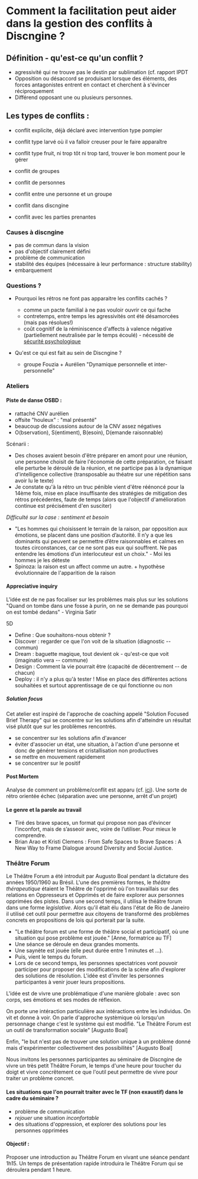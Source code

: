 # Comment la facilitation peut aider dans la gestion des conflits à Discngine ?

## Définition - qu'est-ce qu'un conflit ?

- agressivité qui ne trouve pas le destin par sublimation (cf. rapport IPDT
- Opposition ou désaccord se produisant lorsque des éléments, des forces
  antagonistes entrent en contact et cherchent à s'évincer réciproquement
- Différend opposant une ou plusieurs personnes.

## Les types de conflits :

- conflit explicite, déjà déclaré avec intervention type pompier
- conflit type larvé où il va falloir creuser pour le faire apparaître
- conflit type fruit, ni trop tôt ni trop tard, trouver le bon moment pour le
  gérer

- conflit de groupes
- conflit de personnes
- conflit entre une personne et un groupe

- conflit dans discngine
- conflit avec les parties prenantes

### Causes à discngine

- pas de commun dans la vision
- pas d'objectif clairement défini
- problème de communication
- stabilité des équipes (nécessaire à leur performance : structure stability)
- embarquement

### Questions ?

- Pourquoi les rétros ne font pas apparaitre les conflits cachés ?

  - comme un pacte familial à ne pas vouloir ouvrir ce qui fache
  - contretemps, entre temps les agressivités ont été désamorcées (mais pas
    résolues!)
  - coût cognitif de la réminiscence d'affects à valence négative (partiellement
    neutralisée par le temps écoulé) - nécessité de [sécurité
    psychologique](https://rework.withgoogle.com/guides/understanding-team-effectiveness/steps/foster-psychological-safety/)

- Qu'est ce qui est fait au sein de Discngine ?
  - groupe Fouzia + Aurélien "Dynamique personnelle et inter-personnelle"

### Ateliers

#### Piste de danse OSBD :

- rattaché CNV aurélien
- offsite "houleux" : "mal présenté"
- beaucoup de discussions autour de la CNV assez négatives
- O(bservation), S(entiment), B(esoin), D(emande raisonnable)

Scénarii :

- Des choses avaient besoin d'être préparer en amont pour une réunion, une
  personne choisit de faire l'économie de cette préparation, ce faisant elle
  perturbe le déroulé de la réunion, et ne participe pas à la dynamique
  d'intelligence collective (transposable au théatre sur une répétition sans
  avoir lu le texte)
- Je constate qu'à la rétro un truc pénible vient d'être réénoncé pour la 14ème
  fois, mise en place insuffisante des stratégies de mitigation des rétros
  précédentes, faute de temps (alors que l'objectif d'amélioration continue est
  précisément d'en susciter)

_Difficulté sur la case : sentiment et besoin_

- "Les hommes qui choisissent le terrain de la raison, par opposition aux
  émotions, se placent dans une position d’autorité. Il n’y a que les dominants
  qui peuvent se permettre d’être raisonnables et calmes en toutes
  circonstances, car ce ne sont pas eux qui souffrent. Ne pas entendre les
  émotions d’un interlocuteur est un choix." - Moi les hommes je les déteste
- Spinoza: la raison est un affect comme un autre. + hypothèse évolutionnaire de
  l'apparition de la raison

#### Appreciative inquiry

L'idée est de ne pas focaliser sur les problèmes mais plus sur les solutions
"Quand on tombe dans une fosse à purin, on ne se demande pas pourquoi on est
tombé dedans" - Virginia Satir

5D

- Define : Que souhaitons-nous obtenir ?
- Discover : regarder ce que l'on voit de la situation (diagnostic -- commun)
- Dream : baguette magique, tout devient ok - qu'est-ce que voit (imaginatio
  vera -- commune)
- Design : Comment la vie pourrait être (capacité de décentrement -- de chacun)
- Deploy : il n'y a plus qu'à tester ! Mise en place des différentes actions
  souhaitées et surtout apprentissage de ce qui fonctionne ou non

##### Solution focus

Cet atelier est inspiré de l'approche de coaching appelé "Solution Focused Brief
Therapy" qui se concentre sur les solutions afin d'atteindre un résultat visé
plutôt que sur les problèmes rencontrés.

- se concentrer sur les solutions afin d'avancer
- éviter d'associer un état, une situation, à l'action d'une personne et donc de
  générer tensions et cristallisation non productives
- se mettre en mouvement rapidement
- se concentrer sur le positif

#### Post Mortem

Analyse de comment un problème/conflit est apparu (cf.
[ici](https://www.ashbyhq.com/blog/engineering/async-remote-postmortems)). Une
sorte de rétro orientée échec (séparation avec une personne, arrêt d'un projet)

#### Le genre et la parole au travail

- Tiré des brave spaces, un format qui propose non pas d’évincer l’inconfort, mais de s’asseoir avec, voire de l’utiliser. Pour mieux le comprendre.
- Brian Arao et Kristi Clemens : From Safe Spaces to Brave Spaces : A New Way to Frame Dialogue around Diversity and Social Justice.

### Théâtre Forum

Le Théâtre Forum a été introduit par Augusto Boal pendant la dictature des
années 1950/1960 au Brésil. L'une des premières formes, le _théâtre
thérapeutique_ étaient le Théâtre de l'opprimé où l'on travaillais sur des
relations en Oppresseurs et Opprimés et de faire explorer aux personnes
opprimées des pistes. Dans une second temps, il utilisa le théâtre forum dans
une forme _legislative_. Alors qu'il était élu dans l'état de Rio de Janeiro il
utilisé cet outil pour permettre aux citoyens de transformé des problèmes
concrets en propositions de lois qui porterait par la suite.

- "Le théâtre forum est une forme de théâtre social et participatif, où une
  situation qui pose problème est jouée." [Anne, formatrice au TF]
- Une séance se déroule en deux grandes moments.
- Une saynète est jouée (elle peut durée entre 1 minutes et ...).
- Puis, vient le temps du forum.
- Lors de ce second temps, les personnes spectatrices vont pouvoir participer
  pour proposer des modifications de la scène afin d'explorer des solutions de
  résolution. L'idée est d'inviter les personnes participantes à venir jouer
  leurs propositions.

L'idée est de vivre une problématique d'une manière globale : avec son corps,
ses émotions et ses modes de réflexion.

On porte une intéraction particulière aux intéractions entre les individus. On
vit et donne à voir. On parle d'approche systèmique où lorsqu'un personnage
change c'est le système qui est modifié. "Le Théâtre Forum est un outil de
transformation sociale" [Augusto Boal]

Enfin, "le but n'est pas de trouver une solution unique à un problème donné mais
d'expérimenter collectivement des possibilités" [Augusto Boal]

Nous invitons les personnes participantes au séminaire de Discngine de vivre un
très petit Théâtre Forum, le temps d'une heure pour toucher du doigt et vivre
concrêtement ce que l'outil peut permettre de vivre pour traiter un problème
concret.

#### Les situations que l'on pourrait traiter avec le TF (non exaustif) dans le cadre du séminaire ?

- problème de communication
- _rejouer_ une situation _inconfortable_
- des situations d'oppression, et explorer des solutions pour les personnes
  opprimées

#### Objectif :

Proposer une introduction au Théâtre Forum en vivant une séance pendant 1h15.
Un temps de présentation rapide introduira le Théâtre Forum qui se déroulera
pendant 1 heure.
